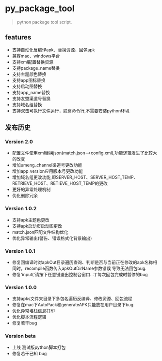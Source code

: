 # py_package_tool
> python package tool script.


## features

* 支持自动化反编译apk、替换资源、回包apk
* 兼容mac、windows平台
* 支持xml配置替换资源
* 支持package_name替换
* 支持主题颜色替换
* 支持app图标替换
* 支持启动图替换
* 支持app_name替换
* 支持友盟渠道号替换
* 支持域名组替换
* 支持双击可执行文件运行，脱离命令行,不需要安装python环境


## 发布历史

### Version 2.0
* 配置文件使用xml替换json(match.json-->config.xml),功能逻辑发生了比较大的改变
* 增加umeng_channel渠道号更改功能
* 增加app_version应用版本号更改功能
* 增加域名组更改功能,即SERVER_HOST、SERVER_HOST_TEMP、RETRIEVE_HOST、RETIEVE_HOST_TEMP的更改
* 更好的异常处理机制
* 优化删除冗余


### Version 1.0.2
* 支持apk主题色更改
* 支持apk启动页启动图更改
* match.json匹配文件结构优化
* 优化异常输出(警告、错误格式化背景输出)



### Version 1.0.1
* 修复回编译时对apkOut目录遍历查询、判断是否与当前正在修改的apk名称相同时，recompile函数传入apkOutDirName参数错误
  导致无法回包bug.
* 修复'input('请按下任意键退出控制台窗口...')'每次回包完成时暂停的bug


### Version 1.0.0
* 支持apks文件夹目录下多包名遍历反编译、修改资源、回包流程
* 修复在mac下AutoPack和generateAPK只能放在用户目录下bug
* 优化异常堆栈信息打印
* 优化脚本流程逻辑
* 修复若干bug



### Version beta
- 上线 测试版python脚本打包
- 修复若干已知 bug
